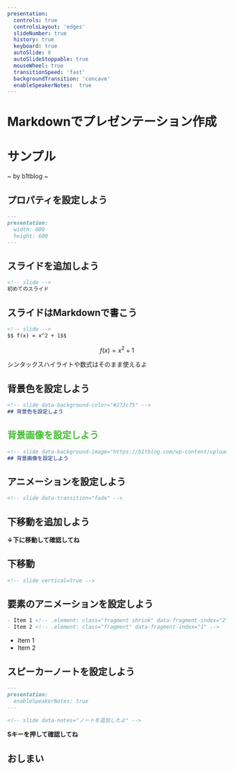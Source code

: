 ```yaml
---
presentation:
  controls: true
  controlsLayout: 'edges'
  slideNumber: true
  history: true
  keyboard: true
  autoSlide: 0
  autoSlideStoppable: true
  mouseWheel: true
  transitionSpeed: 'fast'
  backgroundTransition: 'concave'
  enableSpeakerNotes:  true
---
```


<!-- slide -->
# Markdownでプレゼンテーション作成
# サンプル

~ by b1tblog ~

<!-- slide -->
## プロパティを設定しよう

```markdown
---
presentation:
  width: 800
  height: 600
---
```

<!-- slide -->
## スライドを追加しよう

```markdown
<!-- slide -->
初めてのスライド
```

<!-- slide -->
## スライドはMarkdownで書こう


```markdown
<!-- slide -->
$$ f(x) = x^2 + 1$$
```
$$ f(x) = x^2 + 1$$

<p class="fragment highlight-red">シンタックスハイライトや数式はそのまま使えるよ</p>

<!-- slide data-background-color="#273c75" -->
## 背景色を設定しよう


```markdown
<!-- slide data-background-color="#273c75" -->
## 背景色を設定しよう
```

<!-- slide data-background-image="https://b1tblog.com/wp-content/uploads/2019/09/vscode.png" -->
<h2 style="color:#44bd32">背景画像を設定しよう</h2>

```markdown
<!-- slide data-background-image="https://b1tblog.com/wp-content/uploads/2019/09/vscode.png" -->
## 背景画像を設定しよう
```

<!-- slide data-transition="fade" -->
## アニメーションを設定しよう

```markdown
<!-- slide data-transition="fade" -->
```

<!-- slide data-transition="fade" -->
## 下移動を追加しよう
**↓下に移動して確認してね**

<!-- slide vertical=true -->
## 下移動
```markdown
<!-- slide vertical=true -->
```

<!-- slide -->
## 要素のアニメーションを設定しよう

```markdown
- Item 1 <!-- .element: class="fragment shrink" data-fragment-index="2" -->
- Item 2 <!-- .element: class="fragment" data-fragment-index="1" -->
```
- Item 1 <!-- .element: class="fragment shrink" data-fragment-index="2" -->
- Item 2 <!-- .element: class="fragment" data-fragment-index="1" -->

<!-- slide -->
## スピーカーノートを設定しよう

```markdown
---
presentation:
  enableSpeakerNotes: true
---
```

<!-- slide vertical=true -->
```markdown
<!-- slide data-notes="ノートを追加したよ" -->
```

<!-- slide vertical=true data-notes="ノートを追加したよ"-->
**Sキーを押して確認してね**

<!-- slide -->
## おしまい









